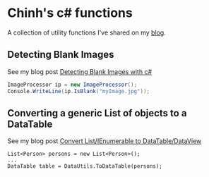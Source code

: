 # Chinh's c# functions

A collection of utility functions I've shared on my [blog](https://www.chinhdo.com).

## Detecting Blank Images

See my blog post [Detecting Blank Images with c#](https://www.chinhdo.com/20080910/detect-blank-images/)

```csharp
ImageProcessor ip = new ImageProcessor();
Console.WriteLine(ip.IsBlank("myImage.jpg"));
```

## Converting a generic List of objects to a DataTable

See my blog post [Convert List<T>/IEnumerable to DataTable/DataView](https://www.chinhdo.com/20090402/convert-list-to-datatable/)

```
List<Person> persons = new List<Person>();
...
DataTable table = DataUtils.ToDataTable(persons);
```
